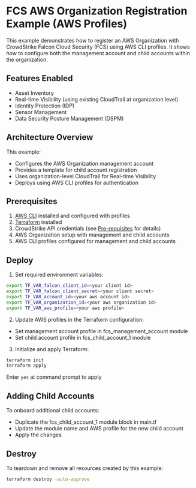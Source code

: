 # FCS AWS Organization Registration Example (AWS Profiles)

This example demonstrates how to register an AWS Organization with CrowdStrike Falcon Cloud Security (FCS) using AWS CLI profiles. It shows how to configure both the management account and child accounts within the organization.

## Features Enabled

- Asset Inventory
- Real-time Visibility (using existing CloudTrail at organization level)
- Identity Protection (IDP)
- Sensor Management
- Data Security Posture Management (DSPM)

## Architecture Overview

This example:
- Configures the AWS Organization management account
- Provides a template for child account registration
- Uses organization-level CloudTrail for Real-time Visibility
- Deploys using AWS CLI profiles for authentication

## Prerequisites

1. [AWS CLI](https://docs.aws.amazon.com/cli/latest/userguide/install-cliv2.html) installed and configured with profiles
2. [Terraform](https://learn.hashicorp.com/tutorials/terraform/install-cli) installed
3. CrowdStrike API credentials (see [Pre-requisites](../../README.md#pre-requisites) for details)
4. AWS Organization setup with management and child accounts
5. AWS CLI profiles configured for management and child accounts

## Deploy

1. Set required environment variables:
```sh
export TF_VAR_falcon_client_id=<your client id>
export TF_VAR_falcon_client_secret=<your client secret>
export TF_VAR_account_id=<your aws account id>
export TF_VAR_organization_id=<your aws organization id>
export TF_VAR_aws_profile=<your aws profile>
```

2. Update AWS profiles in the Terraform configuration:

* Set management account profile in fcs_management_account module
* Set child account profile in fcs_child_account_1 module

3. Initialize and apply Terraform:
```sh
terraform init
terraform apply
```

Enter `yes` at command prompt to apply

## Adding Child Accounts
To onboard additional child accounts:

* Duplicate the fcs_child_account_1 module block in main.tf
* Update the module name and AWS profile for the new child account
* Apply the changes


## Destroy

To teardown and remove all resources created by this example:

```sh
terraform destroy -auto-approve
```
